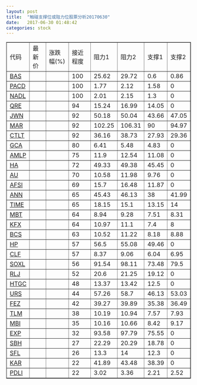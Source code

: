 ```yaml
---
layout: post
title:  "触碰支撑位或阻力位股票分析20170630"
date:   2017-06-30 01:48:42
categories: stock
---
```

<script type="text/javascript">
var stockList = []
stockList.push('gb_bas');
stockList.push('gb_pacd');
stockList.push('gb_nadl');
stockList.push('gb_qre');
stockList.push('gb_jwn');
stockList.push('gb_mar');
stockList.push('gb_ctlt');
stockList.push('gb_gca');
stockList.push('gb_amlp');
stockList.push('gb_ha');
stockList.push('gb_au');
stockList.push('gb_afsi');
stockList.push('gb_ann');
stockList.push('gb_time');
stockList.push('gb_mbt');
stockList.push('gb_kfx');
stockList.push('gb_bcs');
stockList.push('gb_hp');
stockList.push('gb_clf');
stockList.push('gb_soxl');
stockList.push('gb_rlj');
stockList.push('gb_htgc');
stockList.push('gb_urs');
stockList.push('gb_fez');
stockList.push('gb_tlm');
stockList.push('gb_mbi');
stockList.push('gb_exp');
stockList.push('gb_sbh');
stockList.push('gb_sfl');
stockList.push('gb_kar');
stockList.push('gb_pdli');
</script>
<table border="1">
 <tr>
 <td>代码</td>
 <td>最新价</td>
 <td>涨跌幅(%)</td>
 <td>接近程度</td>
 <td>阻力1</td>
 <td>阻力2</td>
 <td>支撑1</td>
 <td>支撑2</td>
</tr>
  <tr id="bas" class="red">
  <td><a href="http://stock.finance.sina.com.cn/usstock/quotes/BAS.html" target="_blank">BAS</a></td><td></td><td></td><td>100</td><td>25.62</td><td>29.72</td><td>0.6</td><td>0.86</td></tr>
  <tr id="pacd" class="red">
  <td><a href="http://stock.finance.sina.com.cn/usstock/quotes/PACD.html" target="_blank">PACD</a></td><td></td><td></td><td>100</td><td>1.77</td><td>2.12</td><td>1.58</td><td>0</td></tr>
  <tr id="nadl" class="green">
  <td><a href="http://stock.finance.sina.com.cn/usstock/quotes/NADL.html" target="_blank">NADL</a></td><td></td><td></td><td>100</td><td>2.01</td><td>2.15</td><td>1.3</td><td>0</td></tr>
  <tr id="qre" class="red">
  <td><a href="http://stock.finance.sina.com.cn/usstock/quotes/QRE.html" target="_blank">QRE</a></td><td></td><td></td><td>94</td><td>15.24</td><td>16.99</td><td>14.05</td><td>0</td></tr>
  <tr id="jwn" class="green">
  <td><a href="http://stock.finance.sina.com.cn/usstock/quotes/JWN.html" target="_blank">JWN</a></td><td></td><td></td><td>92</td><td>50.18</td><td>50.04</td><td>43.66</td><td>47.05</td></tr>
  <tr id="mar" class="red">
  <td><a href="http://stock.finance.sina.com.cn/usstock/quotes/MAR.html" target="_blank">MAR</a></td><td></td><td></td><td>92</td><td>102.25</td><td>106.31</td><td>90</td><td>94.97</td></tr>
  <tr id="ctlt" class="red">
  <td><a href="http://stock.finance.sina.com.cn/usstock/quotes/CTLT.html" target="_blank">CTLT</a></td><td></td><td></td><td>92</td><td>36.16</td><td>38.73</td><td>27.93</td><td>29.36</td></tr>
  <tr id="gca" class="green">
  <td><a href="http://stock.finance.sina.com.cn/usstock/quotes/GCA.html" target="_blank">GCA</a></td><td></td><td></td><td>80</td><td>6.41</td><td>5.48</td><td>4.83</td><td>0</td></tr>
  <tr id="amlp" class="red">
  <td><a href="http://stock.finance.sina.com.cn/usstock/quotes/AMLP.html" target="_blank">AMLP</a></td><td></td><td></td><td>75</td><td>11.9</td><td>12.54</td><td>11.08</td><td>0</td></tr>
  <tr id="ha" class="green">
  <td><a href="http://stock.finance.sina.com.cn/usstock/quotes/HA.html" target="_blank">HA</a></td><td></td><td></td><td>72</td><td>49.33</td><td>49.38</td><td>45.45</td><td>0</td></tr>
  <tr id="au" class="green">
  <td><a href="http://stock.finance.sina.com.cn/usstock/quotes/AU.html" target="_blank">AU</a></td><td></td><td></td><td>70</td><td>10.58</td><td>11.98</td><td>9.76</td><td>0</td></tr>
  <tr id="afsi" class="red">
  <td><a href="http://stock.finance.sina.com.cn/usstock/quotes/AFSI.html" target="_blank">AFSI</a></td><td></td><td></td><td>69</td><td>15.7</td><td>16.48</td><td>11.87</td><td>0</td></tr>
  <tr id="ann" class="red">
  <td><a href="http://stock.finance.sina.com.cn/usstock/quotes/ANN.html" target="_blank">ANN</a></td><td></td><td></td><td>65</td><td>45.43</td><td>46.13</td><td>38</td><td>41.99</td></tr>
  <tr id="time" class="green">
  <td><a href="http://stock.finance.sina.com.cn/usstock/quotes/TIME.html" target="_blank">TIME</a></td><td></td><td></td><td>65</td><td>18.15</td><td>15.1</td><td>13.15</td><td>14</td></tr>
  <tr id="mbt" class="green">
  <td><a href="http://stock.finance.sina.com.cn/usstock/quotes/MBT.html" target="_blank">MBT</a></td><td></td><td></td><td>64</td><td>8.94</td><td>9.28</td><td>7.51</td><td>8.31</td></tr>
  <tr id="kfx" class="green">
  <td><a href="http://stock.finance.sina.com.cn/usstock/quotes/KFX.html" target="_blank">KFX</a></td><td></td><td></td><td>64</td><td>10.97</td><td>11.1</td><td>7.4</td><td>8</td></tr>
  <tr id="bcs" class="green">
  <td><a href="http://stock.finance.sina.com.cn/usstock/quotes/BCS.html" target="_blank">BCS</a></td><td></td><td></td><td>63</td><td>10.52</td><td>11.22</td><td>8.18</td><td>8.88</td></tr>
  <tr id="hp" class="red">
  <td><a href="http://stock.finance.sina.com.cn/usstock/quotes/HP.html" target="_blank">HP</a></td><td></td><td></td><td>57</td><td>56.5</td><td>55.08</td><td>49.46</td><td>0</td></tr>
  <tr id="clf" class="green">
  <td><a href="http://stock.finance.sina.com.cn/usstock/quotes/CLF.html" target="_blank">CLF</a></td><td></td><td></td><td>57</td><td>8.37</td><td>9.06</td><td>6.04</td><td>6.95</td></tr>
  <tr id="soxl" class="green">
  <td><a href="http://stock.finance.sina.com.cn/usstock/quotes/SOXL.html" target="_blank">SOXL</a></td><td></td><td></td><td>56</td><td>91.54</td><td>98.11</td><td>73.48</td><td>79.5</td></tr>
  <tr id="rlj" class="red">
  <td><a href="http://stock.finance.sina.com.cn/usstock/quotes/RLJ.html" target="_blank">RLJ</a></td><td></td><td></td><td>52</td><td>20.6</td><td>21.25</td><td>19.12</td><td>0</td></tr>
  <tr id="htgc" class="red">
  <td><a href="http://stock.finance.sina.com.cn/usstock/quotes/HTGC.html" target="_blank">HTGC</a></td><td></td><td></td><td>48</td><td>13.37</td><td>13.42</td><td>12.5</td><td>0</td></tr>
  <tr id="urs" class="green">
  <td><a href="http://stock.finance.sina.com.cn/usstock/quotes/URS.html" target="_blank">URS</a></td><td></td><td></td><td>44</td><td>57.26</td><td>58.7</td><td>46.13</td><td>53.03</td></tr>
  <tr id="fez" class="red">
  <td><a href="http://stock.finance.sina.com.cn/usstock/quotes/FEZ.html" target="_blank">FEZ</a></td><td></td><td></td><td>42</td><td>39.27</td><td>39.89</td><td>35.38</td><td>36.49</td></tr>
  <tr id="tlm" class="green">
  <td><a href="http://stock.finance.sina.com.cn/usstock/quotes/TLM.html" target="_blank">TLM</a></td><td></td><td></td><td>38</td><td>10.19</td><td>10.94</td><td>7.57</td><td>7.93</td></tr>
  <tr id="mbi" class="green">
  <td><a href="http://stock.finance.sina.com.cn/usstock/quotes/MBI.html" target="_blank">MBI</a></td><td></td><td></td><td>35</td><td>10.16</td><td>10.66</td><td>8.42</td><td>9.17</td></tr>
  <tr id="exp" class="red">
  <td><a href="http://stock.finance.sina.com.cn/usstock/quotes/EXP.html" target="_blank">EXP</a></td><td></td><td></td><td>32</td><td>93.58</td><td>97.79</td><td>75.55</td><td>0</td></tr>
  <tr id="sbh" class="red">
  <td><a href="http://stock.finance.sina.com.cn/usstock/quotes/SBH.html" target="_blank">SBH</a></td><td></td><td></td><td>27</td><td>22.29</td><td>20.29</td><td>18.78</td><td>0</td></tr>
  <tr id="sfl" class="red">
  <td><a href="http://stock.finance.sina.com.cn/usstock/quotes/SFL.html" target="_blank">SFL</a></td><td></td><td></td><td>26</td><td>13.3</td><td>14</td><td>12.3</td><td>0</td></tr>
  <tr id="kar" class="green">
  <td><a href="http://stock.finance.sina.com.cn/usstock/quotes/KAR.html" target="_blank">KAR</a></td><td></td><td></td><td>22</td><td>41.89</td><td>43.48</td><td>38.39</td><td>0</td></tr>
  <tr id="pdli" class="green">
  <td><a href="http://stock.finance.sina.com.cn/usstock/quotes/PDLI.html" target="_blank">PDLI</a></td><td></td><td></td><td>22</td><td>3.02</td><td>3.36</td><td>2.21</td><td>2.52</td></tr>
</table>
